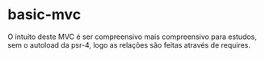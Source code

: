 # basic-mvc

O intuito deste MVC é ser compreensivo mais compreensivo para estudos,
sem o autoload da psr-4, logo as relações são feitas através de requires.
